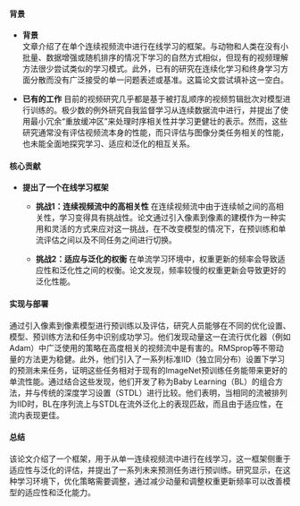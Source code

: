 #### 背景
- **背景**       
    文章介绍了在单个连续视频流中进行在线学习的框架。与动物和人类在没有小批量、数据增强或随机排序的情况下学习的自然方式相似，但现有的视频理解方法很少尝试类似的学习模式。此外，已有的研究在连续化学习和终身学习方面分散而没有广泛接受的单一问题表述或基准。这篇论文尝试填补这一空白。

- **已有的工作**
    目前的视频研究几乎都是基于被打乱顺序的视频剪辑批次对模型进行训练的。极少数的例外研究自我监督学习从连续数据流中进行，并提出了使用最小冗余“重放缓冲区”来处理时序相关性并学习更健壮的表示。然而，这些研究通常没有评估视频流本身的性能，而只评估与图像分类任务相关的性能，也未能全面地探究学习、适应和泛化的相互关系。

#### 核心贡献
- **提出了一个在线学习框架**
    - **挑战1：连续视频流中的高相关性**
        在连续视频流中由于连续帧之间的高相关性，学习变得具有挑战性。论文通过引入像素到像素的建模作为一种实用和灵活的方式来应对这一挑战，在不改变模型的情况下，在预训练和单流评估之间以及不同任务之间进行切换。

    - **挑战2：适应与泛化的权衡**
        在单流学习环境中，权重更新的频率会导致适应性和泛化性之间的权衡。论文发现，频率较慢的权重更新会导致更好的泛化性能。

#### 实现与部署
通过引入像素到像素模型进行预训练以及评估，研究人员能够在不同的优化设置、模型、预训练方法和任务中识别成功学习。他们发现动量这一在流行优化器（例如Adam）中广泛使用的策略在高度相关的视频流中是有害的。RMSprop等不带动量的方法更为稳健。此外，他们引入了一系列标准IID（独立同分布）设置下学习的预测未来任务，证明这些任务相对于现有的ImageNet预训练任务能带来更好的单流性能。通过结合这些发现，他们开发了称为Baby Learning（BL）的组合方法，并与传统的深度学习设置（STDL）进行比较。他们表明，当相同的流被排列为IID时，BL在序列流上与STDL在流外泛化上的表现匹敌，而且由于适应性，在流内表现更佳。

#### 总结
该论文介绍了一个框架，用于从单一连续视频流中进行在线学习，这一框架侧重于适应性与泛化的评估，并提出了一系列未来预测任务进行预训练。研究显示，在这种学习环境下，优化策略需要调整，通过减少动量和调整权重更新频率可以改善模型的适应性和泛化能力。